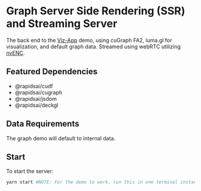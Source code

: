 # Graph Server Side Rendering (SSR) and Streaming Server
The back end to the [Viz-App](https://github.com/rapidsai/node/tree/main/modules/demo/viz-app) demo, using cuGraph FA2, luma.gl for visualization, and default graph data. Streamed using webRTC utilizing [nvENC](https://docs.nvidia.com/video-technologies/video-codec-sdk/nvenc-video-encoder-api-prog-guide/).

## Featured Dependencies
- @rapidsai/cudf
- @rapidsai/cugraph
- @rapidsai/jsdom
- @rapidsai/deckgl

## Data Requirements
The graph demo will default to internal data.

## Start
To start the server:
```bash
yarn start #NOTE: For the demo to work, run this in one terminal instance AND run the Viz-App in another terminal (use graph option)
```
